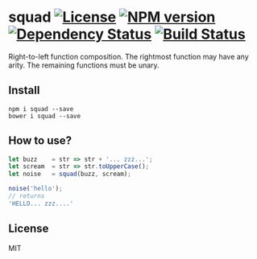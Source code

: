 # squad [![License][LicenseIMGURL]][LicenseURL] [![NPM version][NPMIMGURL]][NPMURL] [![Dependency Status][DependencyStatusIMGURL]][DependencyStatusURL] [![Build Status][BuildStatusIMGURL]][BuildStatusURL]

Right-to-left function composition. The rightmost function may have any arity. The remaining functions must be unary.

## Install

```
npm i squad --save
bower i squad --save
```

## How to use?

```js
let buzz    = str => str + '... zzz...';
let scream  = str => str.toUpperCase();
let noise   = squad(buzz, scream);

noise('hello');
// returns
'HELLO... zzz....'
```

## License

MIT

[NPMIMGURL]:                https://img.shields.io/npm/v/squad.svg?style=flat
[BuildStatusIMGURL]:        https://img.shields.io/travis/coderaiser/squad/master.svg?style=flat
[DependencyStatusIMGURL]:   https://img.shields.io/gemnasium/coderaiser/squad.svg?style=flat
[LicenseIMGURL]:            https://img.shields.io/badge/license-MIT-317BF9.svg?style=flat
[NPMURL]:                   https://npmjs.org/package/squad "npm"
[BuildStatusURL]:           https://travis-ci.org/coderaiser/squad  "Build Status"
[DependencyStatusURL]:      https://gemnasium.com/coderaiser/squad "Dependency Status"
[LicenseURL]:               https://tldrlegal.com/license/mit-license "MIT License"

